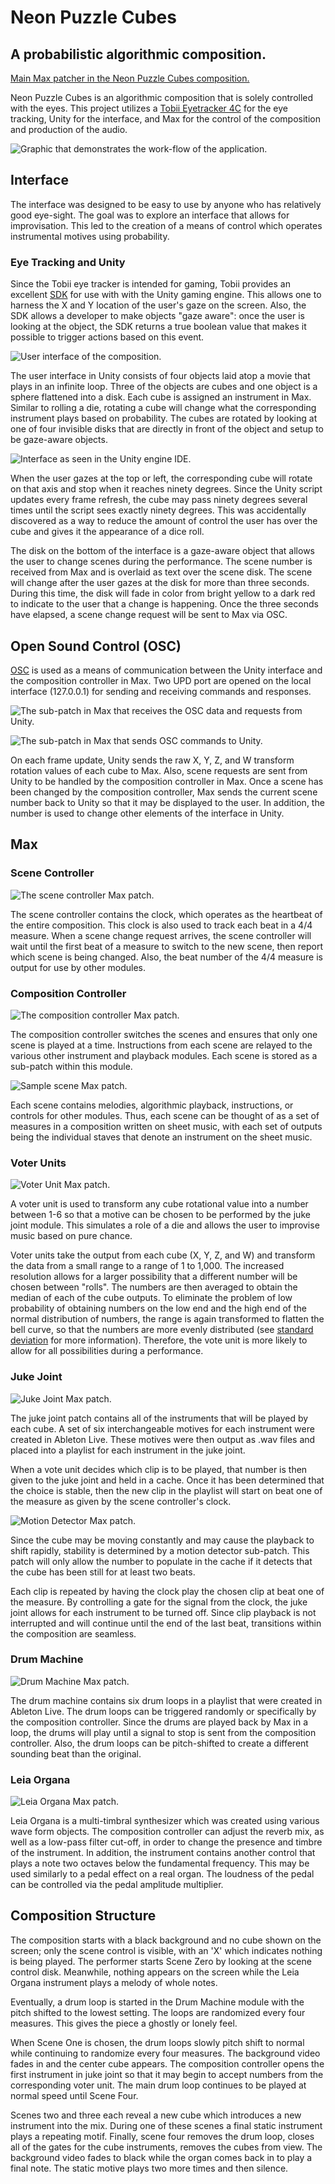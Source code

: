 # Neon Puzzle Cubes
## A probabilistic algorithmic composition.
[Main Max patcher in the Neon Puzzle Cubes composition.](https://github.com/boomninjavanish/media/blob/master/neonPuzzleCubes/maxMain.png)

Neon Puzzle Cubes is an algorithmic composition that is solely controlled with the eyes. This project utilizes a [Tobii Eyetracker 4C](https://gaming.tobii.com/product/tobii-eye-tracker-4c/) for the eye tracking, Unity for the interface, and Max for the control of the composition and production of the audio.

![Graphic that demonstrates the work-flow of the application.](https://github.com/boomninjavanish/media/blob/master/neonPuzzleCubes/workflow.png)

## Interface

The interface was designed to be easy to use by anyone who has relatively good eye-sight. The goal was to explore an interface that allows for improvisation. This led to the creation of a means of control which operates instrumental motives using probability.

### Eye Tracking and Unity

Since the Tobii eye tracker is intended for gaming, Tobii provides an excellent [SDK](https://developer.tobii.com/pc-gaming/unity-sdk/) for use with with the Unity gaming engine. This allows one to harness the X and Y location of the user's gaze on the screen. Also, the SDK allows a developer to make objects "gaze aware": once the user is looking at the object, the SDK returns a true boolean value that makes it possible to trigger actions based on this event.

![User interface of the composition.](https://github.com/boomninjavanish/media/blob/master/neonPuzzleCubes/userInterface.png)

The user interface in Unity consists of four objects laid atop a movie that plays in an infinite loop. Three of the objects are cubes and one object is a sphere flattened into a disk. Each cube is assigned an instrument in Max. Similar to rolling a die, rotating a cube will change what the corresponding instrument plays based on probability. The cubes are rotated by looking at one of four invisible disks that are directly in front of the object and setup to be gaze-aware objects. 

![Interface as seen in the Unity engine IDE.](https://github.com/boomninjavanish/media/blob/master/neonPuzzleCubes/userInterfaceUnity.png)

When the user gazes at the top or left, the corresponding cube will rotate on that axis and stop when it reaches ninety degrees. Since the Unity script updates every frame refresh, the cube may pass ninety degrees several times until the script sees exactly ninety degrees. This was accidentally discovered as a way to reduce the amount of control the user has over the cube and gives it the appearance of a dice roll.

The disk on the bottom of the interface is a gaze-aware object that allows the user to change scenes during the performance. The scene number is received from Max and is overlaid as text over the scene disk. The scene will change after the user gazes at the disk for more than three seconds. During this time, the disk will fade in color from bright yellow to a dark red to indicate to the user that a change is happening. Once the three seconds have elapsed, a scene change request will be sent to Max via OSC.

## Open Sound Control (OSC)

[OSC](http://opensoundcontrol.org/introduction-osc) is used as a means of communication between the Unity interface and the composition controller in Max. Two UPD port are opened on the local interface (127.0.0.1) for sending and receiving commands and responses.  

![The sub-patch in Max that receives the OSC data and requests from Unity.](https://github.com/boomninjavanish/media/blob/master/neonPuzzleCubes/maxOscReceiver.png)

![The sub-patch in Max that sends OSC commands to Unity.](https://github.com/boomninjavanish/media/blob/master/neonPuzzleCubes/maxOscSender.png)

On each frame update, Unity sends the raw X, Y, Z, and W transform rotation values of each cube to Max. Also, scene requests are sent from Unity to be handled by the composition controller in Max. Once a scene has been changed by the composition controller, Max sends the current scene number back to Unity so that it may be displayed to the user. In addition, the number is used to change other elements of the interface in Unity. 

## Max

### Scene Controller

![The scene controller Max patch.](https://github.com/boomninjavanish/media/blob/master/neonPuzzleCubes/maxSceneController.png)

The scene controller contains the clock, which operates as the heartbeat of the entire composition. This clock is also used to track each beat in a 4/4 measure. When a scene change request arrives, the scene controller will wait until the first beat of a measure to switch to the new scene, then report which scene is being changed. Also, the beat number of the 4/4 measure is output for use by other modules.

### Composition Controller

![The composition controller Max patch.](https://github.com/boomninjavanish/media/blob/master/neonPuzzleCubes/maxCompController.png)

The composition controller switches the scenes and ensures that only one scene is played at a time. Instructions from each scene are relayed to the various other instrument and playback modules. Each scene is stored as a sub-patch within this module.

![Sample scene Max patch.](https://github.com/boomninjavanish/media/blob/master/neonPuzzleCubes/maxScene.png)

Each scene contains melodies, algorithmic playback, instructions, or controls for other modules. Thus, each scene can be thought of as a set of measures in a composition written on sheet music, with each set of outputs being the individual staves that denote an instrument on the sheet music.

### Voter Units 

![Voter Unit Max patch.](https://github.com/boomninjavanish/media/blob/master/neonPuzzleCubes/maxVoterUnit.png)

A voter unit is used to transform any cube rotational value into a number between 1-6 so that a motive can be chosen to be performed by the juke joint module. This simulates a role of a die and allows the user to improvise music based on pure chance.

Voter units take the output from each cube (X, Y, Z, and W) and transform the data from a small range to a range of 1 to 1,000. The increased resolution allows for a larger possibility that a different number will be chosen between "rolls". The numbers are then averaged to obtain the median of each of the cube outputs. To eliminate the problem of low probability of obtaining numbers on the low end and the high end of the normal distribution of numbers, the range is again transformed to flatten the bell curve, so that the numbers are more evenly distributed (see [standard deviation](https://en.wikipedia.org/wiki/Standard_deviation) for more information). Therefore, the vote unit is more likely to allow for all possibilities during a performance.

### Juke Joint

![Juke Joint Max patch.](https://github.com/boomninjavanish/media/blob/master/neonPuzzleCubes/maxJukeJoint.png)

The juke joint patch contains all of the instruments that will be played by each cube. A set of six interchangeable motives for each instrument were created in Ableton Live. These motives were then output as .wav files and placed into a playlist for each instrument in the juke joint.

When a vote unit decides which clip is to be played, that number is then given to the juke joint and held in a cache. Once it has been determined that the choice is stable, then the new clip in the playlist will start on beat one of the measure as given by the scene controller's clock. 

![Motion Detector Max patch.](https://github.com/boomninjavanish/media/blob/master/neonPuzzleCubes/maxMotionDetector.png)

Since the cube may be moving constantly and may cause the playback to shift rapidly, stability is determined by a motion detector sub-patch. This patch will only allow the number to populate in the cache if it detects that the cube has been still for at least two beats.

Each clip is repeated by having the clock play the chosen clip at beat one of the measure. By controlling a gate for the signal from the clock, the juke joint allows for each instrument to be turned off. Since clip playback is not interrupted and will continue until the end of the last beat, transitions within the composition are seamless.

### Drum Machine

![Drum Machine Max patch.](https://github.com/boomninjavanish/media/blob/master/neonPuzzleCubes/maxDrumMachine.png)

The drum machine contains six drum loops in a playlist that were created in Ableton Live. The drum loops can be triggered randomly or specifically by the composition controller. Since the drums are played back by Max in a loop, the drums will play until a signal to stop is sent from the composition controller. Also, the drum loops can be pitch-shifted to create a different sounding beat than the original.

### Leia Organa

![Leia Organa Max patch.](https://github.com/boomninjavanish/media/blob/master/neonPuzzleCubes/maxLeiaOrgana.png)

Leia Organa is a multi-timbral synthesizer which was created using various wave form objects. The composition controller can adjust the reverb mix, as well as a low-pass filter cut-off, in order to change the presence and timbre of the instrument. In addition, the instrument contains another control that plays a note two octaves below the fundamental frequency. This may be used similarly to a pedal effect on a real organ. The loudness of the pedal can be controlled via the pedal amplitude multiplier.

## Composition Structure

The composition starts with a black background and no cube shown on the screen; only the scene control is visible, with an 'X' which indicates nothing is being played. The performer starts Scene Zero by looking at the scene control disk. Meanwhile, nothing appears on the screen while the Leia Organa instrument plays a melody of whole notes. 

Eventually, a drum loop is started in the Drum Machine module with the pitch shifted to the lowest setting. The loops are randomized every four measures. This gives the piece a ghostly or lonely feel.

When Scene One is chosen, the drum loops slowly pitch shift to normal while continuing to randomize every four measures. The background video fades in and the center cube appears. The composition controller opens the first instrument in juke joint so that it may begin to accept numbers from the corresponding voter unit. The main drum loop continues to be played at normal speed until Scene Four.

Scenes two and three each reveal a new cube which introduces a new instrument into the mix. During one of these scenes a final static instrument plays a repeating motif. Finally, scene four removes the drum loop, closes all of the gates for the cube instruments, removes the cubes from view. The background video fades to black while the organ comes back in to play a final note. The static motive plays two more times and then silence.